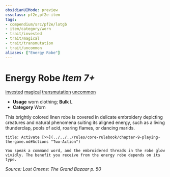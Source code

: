 ```yaml
---
obsidianUIMode: preview
cssclass: pf2e,pf2e-item
tags:
- compendium/src/pf2e/lotgb
- item/category/worn
- trait/invested
- trait/magical
- trait/transmutation
- trait/uncommon
aliases: ["Energy Robe"]
---
```

# Energy Robe *Item 7+*  
[invested](../../../Rules/traits/invested.md)  [magical](../../../Rules/traits/magical.md)  [transmutation](../../../Rules/traits/transmutation.md)  [uncommon](../../../Rules/traits/uncommon.md)  

- **Usage** worn clothing; **Bulk** L
- **Category** Worn

This brightly colored linen robe is covered in delicate embroidery depicting creatures and natural phenomena suiting its aligned energy, such as a living thunderclap, pools of acid, roaring flames, or dancing marids.

```ad-embed-ability
title: Activate [>>](../../../rules/core-rulebook/chapter-9-playing-the-game.md#Actions "Two-Action")

You speak a command word, and the embroidered threads in the robe glow vividly. The benefit you receive from the energy robe depends on its type.
```

*Source: Lost Omens: The Grand Bazaar p. 50*
